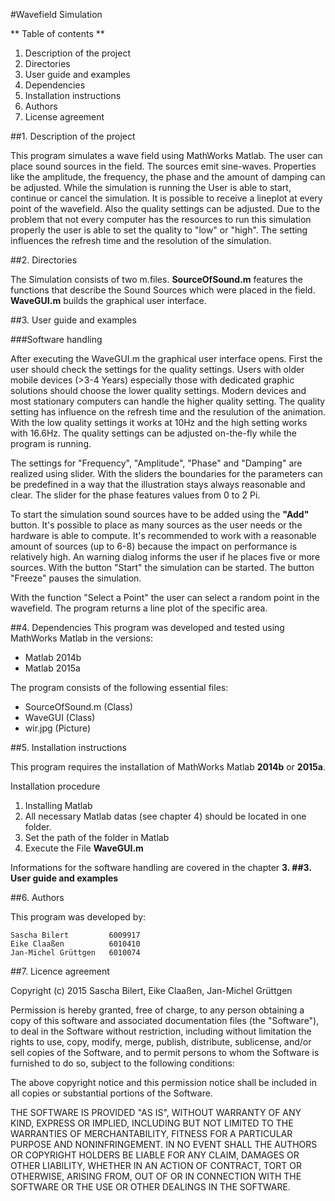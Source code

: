 #Wavefield Simulation

** Table of contents **
1. Description of the project
2. Directories
3. User guide and examples
4. Dependencies
5. Installation instructions
6. Authors
7. License agreement

##1. Description of the project

This program simulates a wave field using MathWorks Matlab. The user can place sound sources in the field. The sources emit sine-waves. Properties like the amplitude, the frequency, the phase and the amount of damping can be adjusted. While the simulation is running the User is able to start, continue or cancel the simulation. It is possible to receive a lineplot at every point of the wavefield. Also the quality settings can be adjusted. Due to the problem that not every computer has the resources to run this simulation properly the user is able to set the quality to "low" or "high". The setting influences the refresh time and the resolution of the simulation.



##2. Directories

The Simulation consists of two m.files.
**SourceOfSound.m** features the functions that describe the Sound Sources which were placed in the field.
**WaveGUI.m** builds the graphical user interface.


##3. User guide and examples

###Software handling

After executing the WaveGUI.m the graphical user interface opens. First the user should check the settings for the quality settings. Users with older mobile devices (>3-4 Years) especially those with dedicated graphic solutions should choose the lower quality settings. Modern devices and most stationary computers can handle the higher quality setting. The quality setting has influence on the refresh time and the resulution of the animation. With the low quality settings it works at 10Hz and the high setting works with 16.6Hz. The quality settings can be adjusted on-the-fly while the program is running.

The settings for "Frequency", "Amplitude", "Phase" and "Damping" are realized using slider. With the sliders the boundaries for the parameters can be predefined in a way that the illustration stays always reasonable and clear. The slider for the phase features values from 0 to 2 Pi.

To start the simulation sound sources have to be added using the **"Add"** button. It's possible to place as many sources as the user needs or the hardware is able to compute. It's recommended to work with a reasonable amount of sources (up to 6-8) because the impact on performance is relatively high. An warning dialog informs the user if he places five or more sources.
With the button "Start" the simulation can be started. The button "Freeze" pauses the simulation.

 With the function "Select a Point" the user can select a random point in the wavefield. The program returns a line plot of the specific area.


##4. Dependencies
This program was developed and tested using MathWorks Matlab in the versions:
* Matlab 2014b
* Matlab 2015a

The program consists of the following essential files:
* SourceOfSound.m (Class)
* WaveGUI (Class)
* wir.jpg (Picture)


##5. Installation instructions

This program requires the installation of MathWorks Matlab **2014b** or **2015a**.

Installation procedure

1. Installing Matlab
2. All necessary Matlab datas (see chapter 4) should be located in one folder.
3. Set the path of the folder in Matlab
4. Execute the File **WaveGUI.m**

Informations for the software handling are covered in the chapter **3. ##3. User guide and examples**
<!--


Informationen zum Umgang mit dem Programm finden sich im Kapitel **3. Benutzungsbeispiele**

Jede Klasse verfügt über einen Hilfe-Text. Handles im GUI besitzen Tool-Tipp Fenster.
-->

##6. Authors

This  program was developed by:

    Sascha Bilert         6009917
    Eike Claaßen          6010410
    Jan-Michel Grüttgen   6010074



##7. Licence agreement

Copyright (c) 2015 Sascha Bilert, Eike Claaßen, Jan-Michel Grüttgen

Permission is hereby granted, free of charge, to any person obtaining a copy
of this software and associated documentation files (the "Software"), to deal
in the Software without restriction, including without limitation the rights
to use, copy, modify, merge, publish, distribute, sublicense, and/or sell
copies of the Software, and to permit persons to whom the Software is
furnished to do so, subject to the following conditions:

The above copyright notice and this permission notice shall be included in
all copies or substantial portions of the Software.

THE SOFTWARE IS PROVIDED "AS IS", WITHOUT WARRANTY OF ANY KIND, EXPRESS OR
IMPLIED, INCLUDING BUT NOT LIMITED TO THE WARRANTIES OF MERCHANTABILITY,
FITNESS FOR A PARTICULAR PURPOSE AND NONINFRINGEMENT. IN NO EVENT SHALL THE
AUTHORS OR COPYRIGHT HOLDERS BE LIABLE FOR ANY CLAIM, DAMAGES OR OTHER
LIABILITY, WHETHER IN AN ACTION OF CONTRACT, TORT OR OTHERWISE, ARISING FROM,
OUT OF OR IN CONNECTION WITH THE SOFTWARE OR THE USE OR OTHER DEALINGS IN
THE SOFTWARE.
